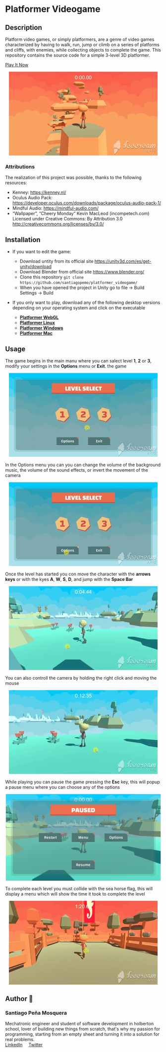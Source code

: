 # Platformer Videogame
## Description

Platform video games, or simply platformers, are a genre of video games characterized by having to walk, run, jump or climb on a series of platforms and cliffs, with enemies, while collecting objects to complete the game. This repository contains the source code for a simple 3-level 3D platformer.  

[Play It Now](https://santiagopemo.github.io/platformer_videogame/)  

<p align="center"><img src="readme_images/platformer_level2.gif"></p>

### Attributions
The realization of this project was possible, thanks to the following resources: 
* Kenney: https://kenney.nl/ 
* Oculus Audio Pack: https://developer.oculus.com/downloads/package/oculus-audio-pack-1/
* Mindful Audio: https://mindful-audio.com/
* “Wallpaper”, “Cheery Monday” Kevin MacLeod (incompetech.com)  
  Licensed under Creative Commons: By Attribution 3.0  
  http://creativecommons.org/licenses/by/3.0/

## Installation
* If you want to edit the game:  
  * Download untity from its official site https://unity3d.com/es/get-unity/download
  * Download Blender from official site https://www.blender.org/
  * Clone this repository `git clone https://github.com/santiagopemo/platformer_videogame/`
  * When you have opened the project in Unity go to file -> Build Settings -> Build

* If you only want to play, download any of the following desktop versions depending on your operating system and click on the executable
  * **[Platformer WebGL](https://santiagopemo.github.io/platformer_videogame/)**  
  * **[Platformer Linux](https://drive.google.com/file/d/1AFmC0SUztxUnFXIXbTtAMPave7cSwd67/view?usp=sharing)** 
  * **[Platformer Windows](https://drive.google.com/file/d/16qK7EBQsbgkPI6Oj15_8A6D3nZWk19Em/view?usp=sharing)**
  * **[Platformer Mac](https://drive.google.com/file/d/1x8ge4lPgs6VJ43tAdMkSnUDW-W075YFO/view?usp=sharing)**

## Usage
The game begins in the main manu where you can salect level **1**, **2** or **3**, modify your settings in the **Options** menu or **Exit**. the game  
<p align="center"><img src="readme_images/main_menu.gif"></p>

In the Options menu you can you can change the volume of the background music, the volume of the sound effects, or invert the movement of the camera  
<p align="center"><img src="readme_images/options_menu.gif"></p>

Once the level has started you con move the character with the **arrows keys** or with the kyes **A**, **W**, **S**, **D**, and jump with the **Space Bar**   
<p align="center"><img src="readme_images/movement.gif"></p>

You can also controll the camera by holding the right click and moving the mouse  
<p align="center"><img src="readme_images/cam_movement.gif"></p>

While playing you can pause the game pressing the **Esc** key, this will popup a pause menu where you can choose any of the options
<p align="center"><img width="500px" src="readme_images/pause_menu.PNG"></p>

To complete each level you must collide with the sea horse flag, this will display a menu which will show the time it took to complete the level
<p align="center"><img src="readme_images/win.gif"></p>

## Author :pencil:
### Santiago Peña Mosquera  
Mechatronic engineer and student of software development in holberton school, lover of building new things from scratch, that's why my passion for programming, starting from an empty sheet and turning it into a solution for real problems.  
<a href="https://www.linkedin.com/in/santiago-pe%C3%B1a-mosquera-abaa20196/" target="_blank">LinkedIn</a>&nbsp;&nbsp;&nbsp;&nbsp;
<a href="https://twitter.com/santiagopemo" target="_blank">Twitter</a>
